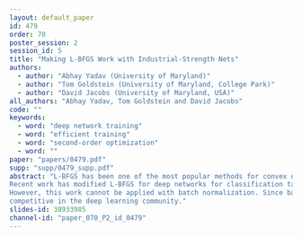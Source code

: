 ```yaml
---
layout: default_paper
id: 479
order: 70
poster_session: 2
session_id: 5
title: "Making L-BFGS Work with Industrial-Strength Nets"
authors:
  - author: "Abhay Yadav (University of Maryland)"
  - author: "Tom Goldstein (University of Maryland, College Park)"
  - author: "David Jacobs (University of Maryland, USA)"
all_authors: "Abhay Yadav, Tom Goldstein and David Jacobs"
code: ""
keywords:
  - word: "deep network training"
  - word: "efficient training"
  - word: "second-order optimization"
  - word: ""
paper: "papers/0479.pdf"
supp: "supp/0479_supp.pdf"
abstract: "L-BFGS has been one of the most popular methods for convex optimization, but good performance by L-BFGS in deep learning has been elusive.
Recent work has modified L-BFGS for deep networks for classification tasks and been able to show performance competitive with SGD and Adam (the most popular current algorithms) when batch normalization is not used. 
However, this work cannot be applied with batch normalization. Since batch normalization is a defacto standard and important to good performance in deep networks, this still limits the use of L-BFGS. In this paper, we address this issue. Our proposed method can be used as a drop-in replacement without changing existing code. The proposed method performs consistently better than Adam and existing L-BFGS approaches, and comparable to carefully tuned SGD. We show results on three datasets, CIFAR-10, CIFAR-100, and STL-10 using three different popular deep networks ResNet, DenseNet and Wide ResNet. This work marks another significant step towards making L-BFGS 
competitive in the deep learning community."
slides-id: 38933985
channel-id: "paper_070_P2_id_0479"
---
```

